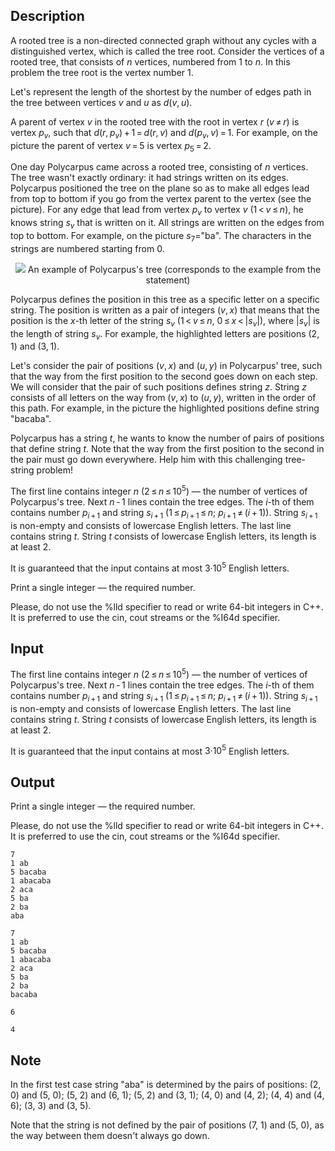 ## Description

<div><p>A <span class="tex-font-style-it">rooted tree</span> is a non-directed connected graph without any cycles with a distinguished vertex, which is called the tree root. Consider the vertices of a rooted tree, that consists of <span class="tex-span"><i>n</i></span> vertices, numbered from 1 to <span class="tex-span"><i>n</i></span>. In this problem the tree root is the vertex number 1.</p><p>Let's represent the length of the shortest by the number of edges path in the tree between vertices <span class="tex-span"><i>v</i></span> and <span class="tex-span"><i>u</i></span> as <span class="tex-span"><i>d</i>(<i>v</i>, <i>u</i>)</span>.</p><p>A <span class="tex-font-style-it">parent</span> of vertex <span class="tex-span"><i>v</i></span> in the rooted tree with the root in vertex <span class="tex-span"><i>r</i></span> <span class="tex-span">(<i>v</i> ≠ <i>r</i>)</span> is vertex <span class="tex-span"><i>p</i><sub class="lower-index"><i>v</i></sub></span>, such that <span class="tex-span"><i>d</i>(<i>r</i>, <i>p</i><sub class="lower-index"><i>v</i></sub>) + 1 = <i>d</i>(<i>r</i>, <i>v</i>)</span> and <span class="tex-font-style-bf"><span class="tex-span"><i>d</i>(<i>p</i><sub class="lower-index"><i>v</i></sub>, <i>v</i>) = 1</span></span>. For example, on the picture the parent of vertex <span class="tex-span"><i>v</i> = 5</span> is vertex <span class="tex-span"><i>p</i><sub class="lower-index">5</sub> = 2</span>.</p><p>One day Polycarpus came across a rooted tree, consisting of <span class="tex-span"><i>n</i></span> vertices. The tree wasn't exactly ordinary: it had strings written on its edges. Polycarpus positioned the tree on the plane so as to make all edges lead from top to bottom if you go from the vertex parent to the vertex (see the picture). For any edge that lead from vertex <span class="tex-span"><i>p</i><sub class="lower-index"><i>v</i></sub></span> to vertex <span class="tex-span"><i>v</i></span> <span class="tex-span">(1 &lt; <i>v</i> ≤ <i>n</i>)</span>, he knows string <span class="tex-span"><i>s</i><sub class="lower-index"><i>v</i></sub></span> that is written on it. All strings are written on the edges from top to bottom. For example, on the picture <span class="tex-span"><i>s</i><sub class="lower-index">7</sub></span>="<span class="tex-font-style-tt">ba</span>". The characters in the strings are numbered starting from 0.</p><center> <img class="tex-graphics" src="file://Yg12tusr.png" style="max-width: 100.0%;max-height: 100.0%;">   <span class="tex-font-size-script">An example of Polycarpus's tree (corresponds to the example from the statement)</span> </center><p>Polycarpus defines the <span class="tex-font-style-it">position</span> in this tree as a specific letter on a specific string. The position is written as a pair of integers <span class="tex-span">(<i>v</i>, <i>x</i>)</span> that means that the position is the <span class="tex-span"><i>x</i></span>-th letter of the string <span class="tex-span"><i>s</i><sub class="lower-index"><i>v</i></sub></span> (<span class="tex-span">1 &lt; <i>v</i> ≤ <i>n</i></span>, <span class="tex-span">0 ≤ <i>x</i> &lt; |<i>s</i><sub class="lower-index"><i>v</i></sub>|</span>), where <span class="tex-span">|<i>s</i><sub class="lower-index"><i>v</i></sub>|</span> is the length of string <span class="tex-span"><i>s</i><sub class="lower-index"><i>v</i></sub></span>. For example, the highlighted letters are positions (<span class="tex-span">2, 1</span>) and (<span class="tex-span">3, 1</span>).</p><p>Let's consider the pair of positions <span class="tex-span">(<i>v</i>, <i>x</i>)</span> and <span class="tex-span">(<i>u</i>, <i>y</i>)</span> in Polycarpus' tree, such that the way from the first position to the second goes down on each step. We will consider that the pair of such positions defines string <span class="tex-span"><i>z</i></span>. String <span class="tex-span"><i>z</i></span> consists of all letters on the way from <span class="tex-span">(<i>v</i>, <i>x</i>)</span> to <span class="tex-span">(<i>u</i>, <i>y</i>)</span>, written in the order of this path. For example, in the picture the highlighted positions define string "<span class="tex-font-style-tt">bacaba</span>".</p><p>Polycarpus has a string <span class="tex-span"><i>t</i></span>, he wants to know the number of pairs of positions that define string <span class="tex-span"><i>t</i></span>. Note that the way from the first position to the second in the pair must go down everywhere. Help him with this challenging tree-string problem!</p></div><div class="input-specification"><p>The first line contains integer <span class="tex-span"><i>n</i></span> <span class="tex-span">(2 ≤ <i>n</i> ≤ 10<sup class="upper-index">5</sup>)</span> — the number of vertices of Polycarpus's tree. Next <span class="tex-span"><i>n</i> - 1</span> lines contain the tree edges. The <span class="tex-span"><i>i</i></span>-th of them contains number <span class="tex-span"><i>p</i><sub class="lower-index"><i>i</i> + 1</sub></span> and string <span class="tex-span"><i>s</i><sub class="lower-index"><i>i</i> + 1</sub></span> <span class="tex-span">(1 ≤ <i>p</i><sub class="lower-index"><i>i</i> + 1</sub> ≤ <i>n</i>;&nbsp;<i>p</i><sub class="lower-index"><i>i</i> + 1</sub> ≠ (<i>i</i> + 1))</span>. String <span class="tex-span"><i>s</i><sub class="lower-index"><i>i</i> + 1</sub></span> is non-empty and consists of lowercase English letters. The last line contains string <span class="tex-span"><i>t</i></span>. String <span class="tex-span"><i>t</i></span> consists of lowercase English letters, its length is at least 2.</p><p>It is guaranteed that the input contains at most <span class="tex-span">3·10<sup class="upper-index">5</sup></span> English letters.</p></div><div class="output-specification"><p>Print a single integer — the required number.</p><p>Please, do not use the <span class="tex-font-style-tt">%lld</span> specifier to read or write 64-bit integers in С++. It is preferred to use the <span class="tex-font-style-tt">cin</span>, <span class="tex-font-style-tt">cout</span> streams or the <span class="tex-font-style-tt">%I64d</span> specifier.</p></div>

## Input

<p>The first line contains integer <span class="tex-span"><i>n</i></span> <span class="tex-span">(2 ≤ <i>n</i> ≤ 10<sup class="upper-index">5</sup>)</span> — the number of vertices of Polycarpus's tree. Next <span class="tex-span"><i>n</i> - 1</span> lines contain the tree edges. The <span class="tex-span"><i>i</i></span>-th of them contains number <span class="tex-span"><i>p</i><sub class="lower-index"><i>i</i> + 1</sub></span> and string <span class="tex-span"><i>s</i><sub class="lower-index"><i>i</i> + 1</sub></span> <span class="tex-span">(1 ≤ <i>p</i><sub class="lower-index"><i>i</i> + 1</sub> ≤ <i>n</i>;&nbsp;<i>p</i><sub class="lower-index"><i>i</i> + 1</sub> ≠ (<i>i</i> + 1))</span>. String <span class="tex-span"><i>s</i><sub class="lower-index"><i>i</i> + 1</sub></span> is non-empty and consists of lowercase English letters. The last line contains string <span class="tex-span"><i>t</i></span>. String <span class="tex-span"><i>t</i></span> consists of lowercase English letters, its length is at least 2.</p><p>It is guaranteed that the input contains at most <span class="tex-span">3·10<sup class="upper-index">5</sup></span> English letters.</p>

## Output

<p>Print a single integer — the required number.</p><p>Please, do not use the <span class="tex-font-style-tt">%lld</span> specifier to read or write 64-bit integers in С++. It is preferred to use the <span class="tex-font-style-tt">cin</span>, <span class="tex-font-style-tt">cout</span> streams or the <span class="tex-font-style-tt">%I64d</span> specifier.</p>





```input1
7
1 ab
5 bacaba
1 abacaba
2 aca
5 ba
2 ba
aba

```




```input2
7
1 ab
5 bacaba
1 abacaba
2 aca
5 ba
2 ba
bacaba

```




```output1
6

```




```output2
4

```



## Note

<p>In the first test case string "<span class="tex-font-style-tt">aba</span>" is determined by the pairs of positions: (2, 0) and (5, 0); (5, 2) and (6, 1); (5, 2) and (3, 1); (4, 0) and (4, 2); (4, 4) and (4, 6); (3, 3) and (3, 5).</p><p>Note that the string is not defined by the pair of positions (7, 1) and (5, 0), as the way between them doesn't always go down.</p>
